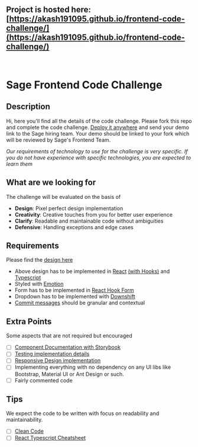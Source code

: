 ## Project is hosted here: [https://akash191095.github.io/frontend-code-challenge/](https://akash191095.github.io/frontend-code-challenge/)

<br>

# Sage Frontend Code Challenge

## Description

Hi, here you'll find all the details of the code challenge. Please fork this repo and complete the code challenge. [Deploy it anywhere](https://create-react-app.dev/docs/deployment/#github-pages) and send your demo link to the Sage hiring team. Your demo should be linked to your fork which will be reviewed by Sage's Frontend Team.

_Our requirements of technology to use for the challenge is very specific. If you do not have experience with specific technologies, you are expected to learn them_

## What are we looking for

The challenge will be evaluated on the basis of

- **Design**: Pixel perfect design implementation
- **Creativity**: Creative touches from you for better user experience
- **Clarify**: Readable and maintainable code without ambiguities
- **Defensive**: Handling exceptions and edge cases

## Requirements

Please find the [design here](https://xd.adobe.com/view/27385d24-e59b-4789-8c1c-433d4c066e47-726b/)

- Above design has to be implemented in [React](https://github.com/facebook/react) [(with Hooks)](https://reactjs.org/docs/hooks-intro.html) and [Typescript](https://www.typescriptlang.org/docs/handbook/typescript-in-5-minutes.html)
- Styled with [Emotion](https://github.com/emotion-js/emotion)
- Form has to be implemented in [React Hook Form](https://github.com/react-hook-form/react-hook-form)
- Dropdown has to be implemented with [Downshift](https://github.com/downshift-js/downshift)
- [Commit messages](https://www.conventionalcommits.org/) should be granular and contextual

## Extra Points

Some aspects that are not required but encouraged

- [ ] [Component Documentation with Storybook](https://github.com/storybookjs/storybook/tree/next/app/react)
- [ ] [Testing implementation details](https://github.com/testing-library/react-testing-library)
- [ ] [Responsive Design implementation](https://emotion.sh/docs/media-queries)
- [ ] Implementing everything with no dependency on any UI libs like Bootstrap, Material UI or Ant Design or such.
- [ ] Fairly commented code

## Tips

We expect the code to be written with focus on readability and maintainability.

- [ ] [Clean Code](https://github.com/ryanmcdermott/clean-code-javascript)
- [ ] [React Typescript Cheatsheet](https://github.com/typescript-cheatsheets/react)
